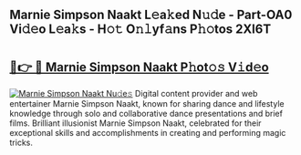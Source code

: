 ## Marnie Simpson Naakt L𝚎a𝚔ed N𝚞𝚍e - Part-OA0 Vi𝚍𝚎o L𝚎a𝚔s - H𝚘𝚝 O𝚗𝚕yf𝚊ns P𝚑𝚘tos 2Xl6T

# <h2><a href="http://kf3vdq.oniu.top/?m=Marnie+Simpson+Naakt">🔗👉 🔴 Marnie Simpson Naakt P𝚑ot𝚘𝚜 V𝚒d𝚎o</a></h2>

[![Marnie Simpson Naakt Nu𝚍e𝚜](https://i.imgur.com/0qMVB7G.gif)](http://kf3vdq.oniu.top/?m=Marnie+Simpson+Naakt)
Digital content provider and web entertainer Marnie Simpson Naakt, known for sharing dance and lifestyle knowledge through solo and collaborative dance presentations and brief films. Brilliant illusionist Marnie Simpson Naakt, celebrated for their exceptional skills and accomplishments in creating and performing magic tricks.  
